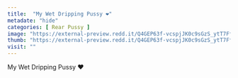 ```yaml
---
title:  "My Wet Dripping Pussy ❤️"
metadate: "hide"
categories: [ Rear Pussy ]
image: "https://external-preview.redd.it/Q4GEP63f-vcspjJK0c9sGzS_ytT7FfHlXkf8obreszQ.jpg?auto=webp&s=6c6f7934d701f5e80d461923fe4974d2ec891105"
thumb: "https://external-preview.redd.it/Q4GEP63f-vcspjJK0c9sGzS_ytT7FfHlXkf8obreszQ.jpg?width=640&crop=smart&auto=webp&s=7c9487154ed43d6b5dc54bb8ef72eafe949a2f92"
visit: ""
---
```

My Wet Dripping Pussy ❤️
